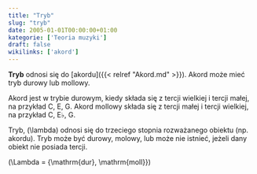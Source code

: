```yaml
---
title: "Tryb"
slug: "tryb"
date: 2005-01-01T00:00:00+01:00
kategorie: ['Teoria muzyki']
draft: false
wikilinks: ['akord']
---
```

**Tryb** odnosi się do [akordu]({{< relref "Akord.md" >}}). Akord może mieć tryb
durowy lub mollowy.

Akord jest w trybie durowym, kiedy składa się z tercji wielkiej i tercji
małej, na przykład C, E, G. Akord mollowy składa się z tercji małej i
tercji wielkiej, na przykład C, E♭, G.

Tryb, \(\lambda\) odnosi się do trzeciego stopnia rozważanego obiektu
(np. akordu). Tryb może być durowy, molowy, lub może nie istnieć, jeżeli
dany obiekt nie posiada tercji.

\(\Lambda = \{\mathrm{dur}, \mathrm{moll}\}\)

